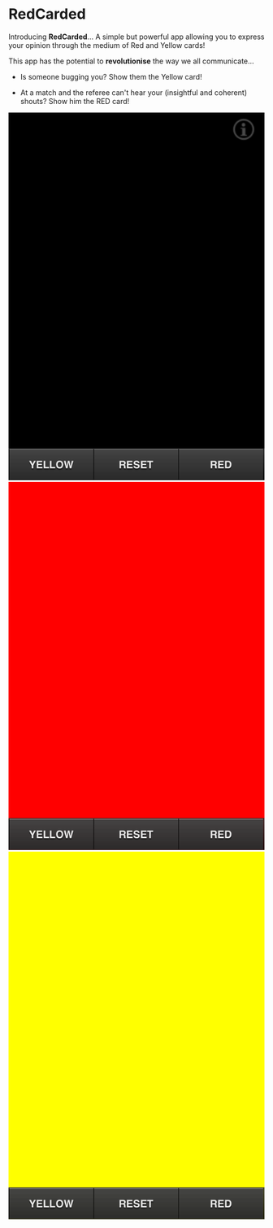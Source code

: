 RedCarded
=========

Introducing **RedCarded**... A simple but powerful app allowing you to express your opinion through the medium of Red and Yellow cards!

This app has the potential to **revolutionise** the way we all communicate...

* Is someone bugging you? Show them the Yellow card!

* At a match and the referee can't hear your (insightful and coherent) shouts? Show him the RED card!


![Default](/resources/images/screenshots/default.png)
![Red](/resources/images/screenshots/red.png)
![Yellow](/resources/images/screenshots/yellow.png)
